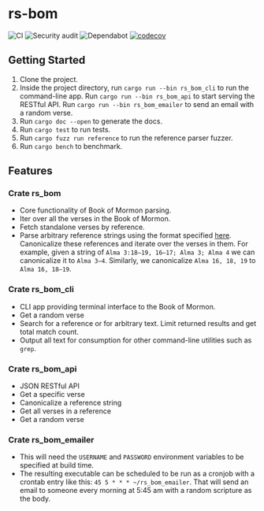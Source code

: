 # rs-bom
![CI](https://github.com/ephraimkunz/rs_bom/workflows/CI/badge.svg)
![Security audit](https://github.com/ephraimkunz/rs_bom/workflows/Security%20audit/badge.svg)
![Dependabot](https://flat.badgen.net/dependabot/ephraimkunz/rs_bom?icon=dependabot)
[![codecov](https://codecov.io/gh/ephraimkunz/rs_bom/branch/master/graph/badge.svg)](https://codecov.io/gh/ephraimkunz/rs_bom)

## Getting Started
1. Clone the project.
2. Inside the project directory, run `cargo run --bin rs_bom_cli` to run the command-line app. Run `cargo run --bin rs_bom_api` to start serving the RESTful API. Run `cargo run --bin rs_bom_emailer` to send an email with a random verse.
3. Run `cargo doc --open` to generate the docs.
4. Run `cargo test` to run tests.
5. Run `cargo fuzz run reference` to run the reference parser fuzzer.
6. Run `cargo bench` to benchmark.

## Features
### Crate rs_bom
* Core functionality of Book of Mormon parsing.
* Iter over all the verses in the Book of Mormon. 
* Fetch standalone verses by reference.
* Parse arbitrary reference strings using the format specified [here](https://en.wikipedia.org/wiki/Bible_citation). Canonicalize these references and iterate over the verses in them. For example, given a string of `Alma 3:18–19, 16–17; Alma 3; Alma 4` we can canonicalize it to `Alma 3–4`. Similarly, we canonicalize `Alma 16, 18, 19` to `Alma 16, 18–19`.

### Crate rs_bom_cli
* CLI app providing terminal interface to the Book of Mormon.
* Get a random verse
* Search for a reference or for arbitrary text. Limit returned results and get total match count.
* Output all text for consumption for other command-line utilities such as `grep`.

### Crate rs_bom_api
* JSON RESTful API
* Get a specific verse
* Canonicalize a reference string
* Get all verses in a reference
* Get a random verse

### Crate rs_bom_emailer
* This will need the `USERNAME` and `PASSWORD` environment variables to be specified at build time.
* The resulting executable can be scheduled to be run as a cronjob with a crontab entry like this: `45 5 * * * ~/rs_bom_emailer`. That will send an email to someone every morning at 5:45 am with a random scripture as the body.
